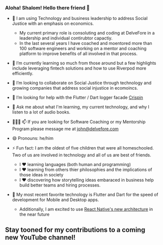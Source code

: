 ### Aloha! Shalom! Hello there friend 👋


- 🔭 I am using Technology and business leadership to address Social Justice with an emphasis on economics. 
  - My current primary role is consoluting and coding at DelveFore in a leadership and individual contirubtor capactiy. 
  - In the last several years I have coached and moentored more than 100 software engineers and working on a mentor and coaching platform to improve benefits of all involved in that process.

- 🌱 I’m currently learning so much from those around but a few highlights include leveraging fintech solutions and how to use Riverpod more efficiently.

- 👯 I’m looking to collaborate on Social Justice through technology and growing companies that address social injustice in ecomoincs.

- 🤔 I’m looking for help with the Flutter / Dart logger facade [Crispin](https://docs.page/delvefore/crispin)

- 💬 Ask me about what I'm learning, my current technology, and why I listen to a lot of audio books.

- 🧑‍🤝‍🧑 📫 If you are looking for Software Coaching or my Mentorship Program please message me at john@delvefore.com

- 😄 Pronouns: he/him

- ⚡ Fun fact: I am the oldest of five children that were all homeschooled. Two of us are involved in technology and all of us are best of friends.
  - I ❤️ learning languages (both human and programming)
  - I ❤️ learning from others thier philosophies and the implications of those ideas in society
  - I ❤️ discovering how storytelling ideas embaraced in business help build better teams and hiring processes. 

- 🤖 My most recent favorite technology is Flutter and Dart for the speed of development for Mobile and Desktop apps. 
  - Additionally, I am excited to use [React Native's new architecture](https://reactnative.dev/docs/the-new-architecture/why) in the near future


## Stay tooned for my contributions to a coming new YouTube channel!
